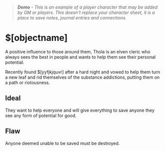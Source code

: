 > ***Demo** - This is an example of a player character that may be added by GM or players. This doesn't replace your character sheet, it is a place to save notes, journal entries and connections.*

# $[objectname]

A positive influence to those around them, Thola is an elven cleric who always sees the best in people and wants to help them see their personal potential.

Recently found $[yyfjkjquvr] after a hard night and vowed to help them turn a new leaf and rid themselves of the substance addictions, putting them on a path or riotousness.

## Ideal

They want to help everyone and will give everything to save anyone they see any form of potential for good.

## Flaw

Anyone deemed unable to be saved must be destroyed.